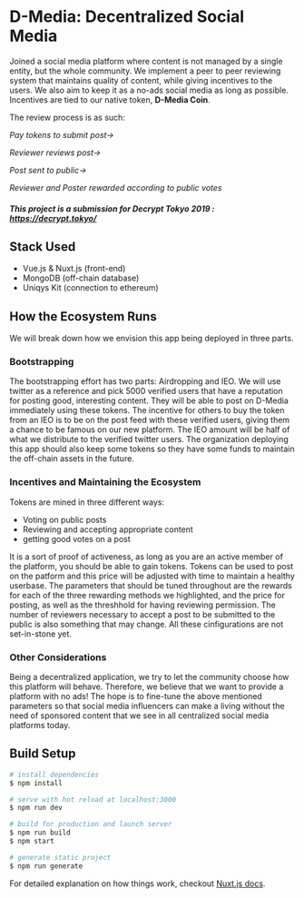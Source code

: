 # D-Media: Decentralized Social Media

Joined a social media platform where content is not managed by a single entity, but the whole community. We implement a peer to peer reviewing system that maintains quality of content, while giving incentives to the users. We also aim to keep it as a no-ads social media as long as possible. Incentives are tied to our native token, **D-Media Coin**.

The review process is as such:

_Pay tokens to submit post->_

_Reviewer reviews post->_

_Post sent to public->_

_Reviewer and Poster rewarded according to public votes_

##### This project is a submission for Decrypt Tokyo 2019 : https://decrypt.tokyo/
## Stack Used
- Vue.js & Nuxt.js (front-end)
- MongoDB (off-chain database)
- Uniqys Kit (connection to ethereum)


## How the Ecosystem Runs
We will break down how we envision this app being deployed in three parts.
### Bootstrapping 
The bootstrapping effort has two parts: Airdropping and IEO.
We will use twitter as a reference and pick 5000 verified users that have a reputation for posting good, interesting content. They will be able to post on D-Media immediately using these tokens. The incentive for others to buy the token from an IEO is to be on the post feed with these verified users, giving them a chance to be famous on our new platform. The IEO amount will be half of what we distribute to the verified twitter users. The organization deploying this app should also keep some tokens so they have some funds to maintain the off-chain assets in the future.
### Incentives and Maintaining the Ecosystem
Tokens are mined in three different ways:
- Voting on public posts
- Reviewing and accepting appropriate content
- getting good votes on a post

It is a sort of proof of activeness, as long as you are an active member of the platform, you should be able to gain tokens.
Tokens can be used to post on the patform and this price will be adjusted with time to maintain a healthy userbase.
The parameters that should be tuned throughout are the rewards for each of the three rewarding methods we highlighted, and the price for posting, as well as the threshhold for having reviewing permission. The number of reviewers necessary to accept a post to be submitted to the public is also something that may change. All these cinfigurations are not set-in-stone yet.
### Other Considerations
Being a decentralized application, we try to let the community choose how this platform will behave. Therefore, we believe that we want to provide a platform with no ads! The hope is to fine-tune the above mentioned parameters so that social media influencers can make a living without the need of sponsored content that we see in all centralized social media platforms today.

## Build Setup

``` bash
# install dependencies
$ npm install

# serve with hot reload at localhost:3000
$ npm run dev

# build for production and launch server
$ npm run build
$ npm start

# generate static project
$ npm run generate
```

For detailed explanation on how things work, checkout [Nuxt.js docs](https://nuxtjs.org).
